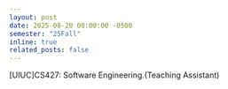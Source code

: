 ```yaml
---
layout: post
date: 2025-08-20 00:00:00 -0500
semester: "25Fall"
inline: true
related_posts: false
---
```


[UIUC]CS427: Software Engineering.(Teaching Assistant)

